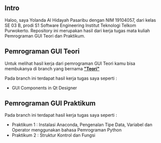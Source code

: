 ## Intro
Haloo, saya Yolanda Al Hidayah Pasaribu dengan NIM 19104057, dari kelas SE 03 B, prodi S1 Software Engineering Institut Teknologi Telkom Purwokerto. Repository ini merupakan hasil dari kerja tugas mata kuliah Pemrograman GUI Teori dan Praktikum.

## Pemrograman GUI Teori

Untuk melihat hasil kerja dari pemrograman GUI Teori kamu bisa membukanya di branch yang bernama [**"Teori"**](https://github.com/yolandapasaribu/19104057-Yolanda_Al_Hidayah_P-Praktikum_GUI/tree/Teori)

Pada branch ini terdapat hasil kerja tugas saya seperti :

 - GUI Components in Qt Designer

	 

## Pemrograman GUI Praktikum

Pada branch ini terdapat hasil kerja tugas saya seperti :

 - Praktikum 1 : Instalasi Anaconda, Pengenalan Tipe Data, Variabel dan Operator menggunakan bahasa Pemrograman Python
 - Praktikum 2 : Struktur Kontrol dan Fungsi 
